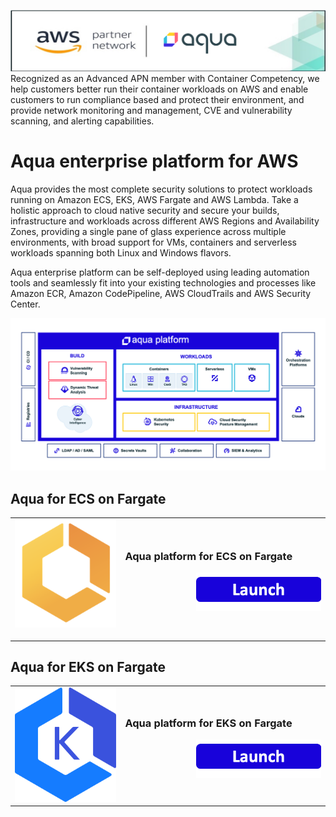 <a href="#"><img src="https://github.com/aquasecurity/marketplaces/blob/master/aws/images/aqua-header.png"/></a>
Recognized as an Advanced APN member with Container Competency, we help customers better run their container workloads on AWS and enable customers to run compliance based and protect their environment, and provide network monitoring and management, CVE and vulnerability scanning, and alerting capabilities.

# Aqua enterprise platform for AWS
Aqua provides the most complete security solutions to protect workloads running on Amazon ECS, EKS, AWS Fargate and AWS Lambda. Take a holistic approach to cloud native security and secure your builds, infrastructure and workloads across different AWS Regions and Availability Zones, providing a single pane of glass experience across multiple environments, with broad support for VMs, containers and serverless workloads spanning both Linux and Windows flavors.

Aqua enterprise platform can be self-deployed using leading automation tools and seamlessly fit into your existing technologies and processes like Amazon ECR, Amazon CodePipeline, AWS CloudTrails and AWS Security Center.

![Aqua platform](https://github.com/aquasecurity/marketplaces/blob/master/aws/images/aqua-platform.png)

## Aqua for ECS on Fargate

<table>
	<tr>
		<td width="35%"><a href="https://github.com/aquasecurity/marketplaces/blob/master/aws/docs/ecs/README.md"><img src="https://github.com/aquasecurity/marketplaces/blob/master/aws/images/ecs-logo.png" /></a></p></td>
		<td>
			<h3>Aqua platform for ECS on Fargate</h3>
			<p align="right"><a href="https://github.com/aquasecurity/marketplaces/blob/master/aws/docs/ecs/README.md"><img src="https://github.com/aquasecurity/marketplaces/blob/master/images/launch-logo.png" width="200" /></a></p>
		</td>
	</tr> 
</table>

## Aqua for EKS on Fargate
<table>
	<tr>
		<td width="35%"><img src="https://github.com/aquasecurity/marketplaces/blob/master/aws/images/aws-amazon-eks.svg" /></a></td>
		<td>
			<h3>Aqua platform for EKS on Fargate</h3>
			<p align="right"><a href="https://github.com/aquasecurity/marketplaces/blob/master/aws/docs/eks/README.md"><img src="https://github.com/aquasecurity/marketplaces/blob/master/images/launch-logo.png" width="200" /></a>
		</td>
	</tr>
</table>